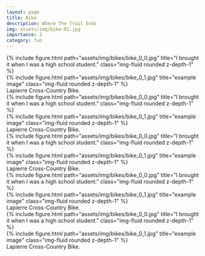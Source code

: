 ```yaml
---
layout: page
title: Bike
description: Where The Trail Ends
img: assets/img/bike-01.jpg
importance: 2
category: fun
---
```


<div class="row">
    <div class="col-sm mt-3 mt-md-0">
        {% include figure.html path="assets/img/bikes/bike_0_0.jpg" title="I brought it when I was a high school student." class="img-fluid rounded z-depth-1" %}
    </div>
    <div class="col-sm mt-3 mt-md-0">
        {% include figure.html path="assets/img/bikes/bike_0_1.jpg" title="example image" class="img-fluid rounded z-depth-1" %}
    </div>
</div>
<div class="caption">
    Lapierre Cross-Country Bike. 
</div>

<div class="row">
    <div class="col-sm mt-3 mt-md-0">
        {% include figure.html path="assets/img/bikes/bike_0_0.jpg" title="I brought it when I was a high school student." class="img-fluid rounded z-depth-1" %}
    </div>
    <div class="col-sm mt-3 mt-md-0">
        {% include figure.html path="assets/img/bikes/bike_0_1.jpg" title="example image" class="img-fluid rounded z-depth-1" %}
    </div>
</div>
<div class="caption">
    Lapierre Cross-Country Bike. 
</div>

<div class="row">
    <div class="col-sm mt-3 mt-md-0">
        {% include figure.html path="assets/img/bikes/bike_0_0.jpg" title="I brought it when I was a high school student." class="img-fluid rounded z-depth-1" %}
    </div>
    <div class="col-sm mt-3 mt-md-0">
        {% include figure.html path="assets/img/bikes/bike_0_1.jpg" title="example image" class="img-fluid rounded z-depth-1" %}
    </div>
</div>
<div class="caption">
    Lapierre Cross-Country Bike. 
</div>

<div class="row">
    <div class="col-sm mt-3 mt-md-0">
        {% include figure.html path="assets/img/bikes/bike_0_0.jpg" title="I brought it when I was a high school student." class="img-fluid rounded z-depth-1" %}
    </div>
    <div class="col-sm mt-3 mt-md-0">
        {% include figure.html path="assets/img/bikes/bike_0_1.jpg" title="example image" class="img-fluid rounded z-depth-1" %}
    </div>
</div>
<div class="caption">
    Lapierre Cross-Country Bike. 
</div>

<div class="row">
    <div class="col-sm mt-3 mt-md-0">
        {% include figure.html path="assets/img/bikes/bike_0_0.jpg" title="I brought it when I was a high school student." class="img-fluid rounded z-depth-1" %}
    </div>
    <div class="col-sm mt-3 mt-md-0">
        {% include figure.html path="assets/img/bikes/bike_0_1.jpg" title="example image" class="img-fluid rounded z-depth-1" %}
    </div>
</div>
<div class="caption">
    Lapierre Cross-Country Bike. 
</div>
